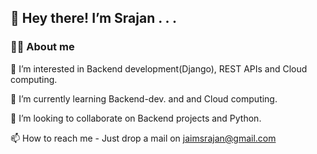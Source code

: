 ## 👋 Hey there!   I’m Srajan . . .


### 👨‍💻 About me 

👀 I’m interested in Backend development(Django), REST APIs and Cloud computing. 

🌱 I’m currently learning Backend-dev. and and Cloud computing.

💞️ I’m looking to collaborate on Backend projects and Python.

📫 How to reach me - Just drop a mail on jaimsrajan@gmail.com
